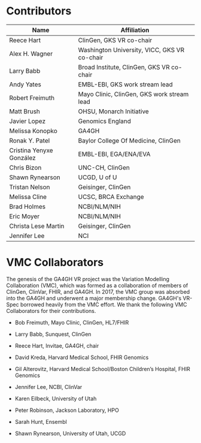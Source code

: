 # Contributors

|Name             | Affiliation |
|-----------------| --------------------------------------------------|
|Reece Hart       | ClinGen, GKS VR co-chair |
|Alex H. Wagner   | Washington University, VICC, GKS VR co-chair |
|Larry Babb       | Broad Institute, ClinGen, GKS VR co-chair |
|Andy Yates       | EMBL-EBI, GKS work stream lead |
|Robert Freimuth  | Mayo Clinic, ClinGen, GKS work stream lead |
|Matt Brush       | OHSU, Monarch Initiative |
|Javier Lopez     | Genomics England |
|Melissa Konopko    | GA4GH |
|Ronak Y. Patel     | Baylor College Of Medicine, ClinGen |
|Cristina Yenyxe González | EMBL-EBI, EGA/ENA/EVA |
|Chris Bizon        | UNC-CH, ClinGen |
|Shawn Rynearson    | UCGD, U of U |
|Tristan Nelson     | Geisinger, ClinGen |
|Melissa Cline      | UCSC, BRCA Exchange |
|Brad Holmes        | NCBI/NLM/NIH |
|Eric Moyer         | NCBI/NLM/NIH |
|Christa Lese Martin| Geisinger, ClinGen |
|Jennifer Lee       | NCI |



# VMC Collaborators

The genesis of the GA4GH VR project was the Variation Modelling
Collaboration (VMC), which was formed as a collaboration of members of
ClinGen, ClinVar, FHIR, and GA4GH.  In 2017, the VMC group was
absorbed into the GA4GH and underwent a major membership change.
GA4GH's VR-Spec borrowed heavily from the VMC effort.  We thank the
following VMC Collaborators for their contributions.

* Bob Freimuth, Mayo Clinic, ClinGen, HL7/FHIR
* Larry Babb, Sunquest, ClinGen
* Reece Hart, Invitae, GA4GH, chair

* David Kreda, Harvard Medical School, FHIR Genomics
* Gil Alterovitz, Harvard Medical School/Boston Children’s Hospital, FHIR Genomics
* Jennifer Lee, NCBI, ClinVar
* Karen Eilbeck, University of Utah
* Peter Robinson, Jackson Laboratory, HPO
* Sarah Hunt, Ensembl
* Shawn Rynearson, University of Utah, UCGD
